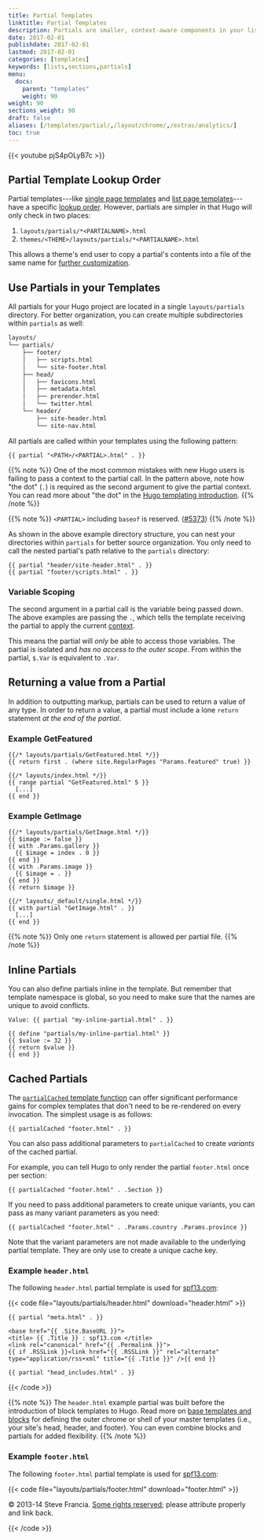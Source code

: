 ```yaml
---
title: Partial Templates
linktitle: Partial Templates
description: Partials are smaller, context-aware components in your list and page templates that can be used economically to keep your templating DRY.
date: 2017-02-01
publishdate: 2017-02-01
lastmod: 2017-02-01
categories: [templates]
keywords: [lists,sections,partials]
menu:
  docs:
    parent: "templates"
    weight: 90
weight: 90
sections_weight: 90
draft: false
aliases: [/templates/partial/,/layout/chrome/,/extras/analytics/]
toc: true
---
```


{{< youtube pjS4pOLyB7c >}}

## Partial Template Lookup Order

Partial templates---like [single page templates][singletemps] and [list page templates][listtemps]---have a specific [lookup order][]. However, partials are simpler in that Hugo will only check in two places:

1. `layouts/partials/*<PARTIALNAME>.html`
2. `themes/<THEME>/layouts/partials/*<PARTIALNAME>.html`

This allows a theme's end user to copy a partial's contents into a file of the same name for [further customization][customize].

## Use Partials in your Templates

All partials for your Hugo project are located in a single `layouts/partials` directory. For better organization, you can create multiple subdirectories within `partials` as well:

```txt
layouts/
└── partials/
    ├── footer/
    │   ├── scripts.html
    │   └── site-footer.html
    ├── head/
    │   ├── favicons.html
    │   ├── metadata.html
    │   ├── prerender.html
    │   └── twitter.html
    └── header/
        ├── site-header.html
        └── site-nav.html
```

All partials are called within your templates using the following pattern:

```go-html-template
{{ partial "<PATH>/<PARTIAL>.html" . }}
```

{{% note %}}
One of the most common mistakes with new Hugo users is failing to pass a context to the partial call. In the pattern above, note how "the dot" (`.`) is required as the second argument to give the partial context. You can read more about "the dot" in the [Hugo templating introduction](/templates/introduction/).
{{% /note %}}

{{% note %}}
`<PARTIAL>` including `baseof` is reserved. ([#5373](https://github.com/gohugoio/hugo/issues/5373))
{{% /note %}}

As shown in the above example directory structure, you can nest your directories within `partials` for better source organization. You only need to call the nested partial's path relative to the `partials` directory:

```go-html-template
{{ partial "header/site-header.html" . }}
{{ partial "footer/scripts.html" . }}
```

### Variable Scoping

The second argument in a partial call is the variable being passed down. The above examples are passing the `.`, which tells the template receiving the partial to apply the current [context][context].

This means the partial will *only* be able to access those variables. The partial is isolated and *has no access to the outer scope*. From within the partial, `$.Var` is equivalent to `.Var`.

## Returning a value from a Partial

In addition to outputting markup, partials can be used to return a value of any type. In order to return a value, a partial must include a lone `return` statement *at the end of the partial*.

### Example GetFeatured

```go-html-template
{{/* layouts/partials/GetFeatured.html */}}
{{ return first . (where site.RegularPages "Params.featured" true) }}
```

```go-html-template
{{/* layouts/index.html */}}
{{ range partial "GetFeatured.html" 5 }}
  [...]
{{ end }}
```

### Example GetImage

```go-html-template
{{/* layouts/partials/GetImage.html */}}
{{ $image := false }}
{{ with .Params.gallery }}
  {{ $image = index . 0 }}
{{ end }}
{{ with .Params.image }}
  {{ $image = . }}
{{ end }}
{{ return $image }}
```

```go-html-template
{{/* layouts/_default/single.html */}}
{{ with partial "GetImage.html" . }}
  [...]
{{ end }}
```

{{% note %}}
Only one `return` statement is allowed per partial file.
{{% /note %}}

## Inline Partials

You can also define partials inline in the template. But remember that template namespace is global, so you need to make sure that the names are unique to avoid conflicts.

```go-html-template
Value: {{ partial "my-inline-partial.html" . }}

{{ define "partials/my-inline-partial.html" }}
{{ $value := 32 }}
{{ return $value }}
{{ end }}
```

## Cached Partials

The [`partialCached` template function][partialcached] can offer significant performance gains for complex templates that don't need to be re-rendered on every invocation. The simplest usage is as follows:

```go-html-template
{{ partialCached "footer.html" . }}
```

You can also pass additional parameters to `partialCached` to create *variants* of the cached partial.

For example, you can tell Hugo to only render the partial `footer.html` once per section:

```go-html-template
{{ partialCached "footer.html" . .Section }}
```

If you need to pass additional parameters to create unique variants, you can pass as many variant parameters as you need:

```go-html-template
{{ partialCached "footer.html" . .Params.country .Params.province }}
```

Note that the variant parameters are not made available to the underlying partial template. They are only use to create a unique cache key.

### Example `header.html`

The following `header.html` partial template is used for [spf13.com](https://spf13.com/):

{{< code file="layouts/partials/header.html" download="header.html" >}}
<!DOCTYPE html>
<html class="no-js" lang="en-US" prefix="og: http://ogp.me/ns# fb: http://ogp.me/ns/fb#">
<head>
    <meta charset="utf-8">

    {{ partial "meta.html" . }}

    <base href="{{ .Site.BaseURL }}">
    <title> {{ .Title }} : spf13.com </title>
    <link rel="canonical" href="{{ .Permalink }}">
    {{ if .RSSLink }}<link href="{{ .RSSLink }}" rel="alternate" type="application/rss+xml" title="{{ .Title }}" />{{ end }}

    {{ partial "head_includes.html" . }}
</head>
{{< /code >}}

{{% note %}}
The `header.html` example partial was built before the introduction of block templates to Hugo. Read more on [base templates and blocks](/templates/base/) for defining the outer chrome or shell of your master templates (i.e., your site's head, header, and footer). You can even combine blocks and partials for added flexibility.
{{% /note %}}

### Example `footer.html`

The following `footer.html` partial template is used for [spf13.com](https://spf13.com/):

{{< code file="layouts/partials/footer.html" download="footer.html" >}}
<footer>
  <div>
    <p>
    &copy; 2013-14 Steve Francia.
    <a href="https://creativecommons.org/licenses/by/3.0/" title="Creative Commons Attribution">Some rights reserved</a>;
    please attribute properly and link back.
    </p>
  </div>
</footer>
{{< /code >}}

[context]: /templates/introduction/ "The most easily overlooked concept to understand about Go templating is how the dot always refers to the current context."
[customize]: /themes/customizing/ "Hugo provides easy means to customize themes as long as users are familiar with Hugo's template lookup order."
[listtemps]: /templates/lists/ "To effectively leverage Hugo's system, see how Hugo handles list pages, where content for sections, taxonomies, and the homepage are listed and ordered."
[lookup order]: /templates/lookup-order/ "To keep your templating dry, read the documentation on Hugo's lookup order."
[partialcached]: /functions/partialcached/ "Use the partial cached function to improve build times in cases where Hugo can cache partials that don't need to be rendered with every page."
[singletemps]: /templates/single-page-templates/ "The most common form of template in Hugo is the single content template. Read the docs on how to create templates for individual pages."
[themes]: /themes/
